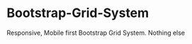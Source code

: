 Bootstrap-Grid-System
=====================

Responsive, Mobile first Bootstrap Grid System. Nothing else
